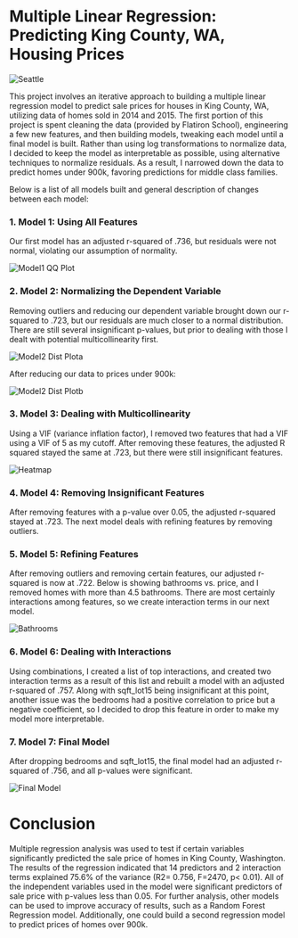 # Multiple Linear Regression: Predicting King County, WA, Housing Prices

![Seattle](Images/Seattle.png)

This project involves an iterative approach to building a multiple linear regression model to predict sale prices for houses in King County, WA, utilizing data of homes sold in 2014 and 2015. The first portion of this project is spent cleaning the data (provided by Flatiron School), engineering a few new features, and then building models, tweaking each model until a final model is built. Rather than using log transformations to normalize data, I decided to keep the model as interpretable as possible, using alternative techniques to normalize residuals. As a result, I narrowed down the data to predict homes under 900k, favoring predictions for middle class families.

Below is a list of all models built and general description of changes between each model:

### 1. Model 1: Using All Features
Our first model has an adjusted r-squared of .736, but residuals were not normal, violating our assumption of normality.

![Model1 QQ Plot](Images/Model1.png)

### 2. Model 2: Normalizing the Dependent Variable
Removing outliers and reducing our dependent variable brought down our r-squared to .723, but our residuals are much closer to a normal distribution. There are still several insignificant p-values, but prior to dealing with those I dealt with potential multicollinearity first.

![Model2 Dist Plota](Images/Model2a.png)

After reducing our data to prices under 900k:

![Model2 Dist Plotb](Images/Model2b.png)

### 3. Model 3: Dealing with Multicollinearity
Using a VIF (variance inflation factor), I removed two features that had a VIF using a VIF of 5 as my cutoff. After removing these features, the adjusted R squared stayed the same at .723, but there were still insignificant features.

![Heatmap](Images/Model3a.png)

### 4. Model 4: Removing Insignificant Features
After removing features with a p-value over 0.05, the adjusted r-squared stayed at .723. The next model deals with refining features by removing outliers.

### 5. Model 5: Refining Features
After removing outliers and removing certain features, our adjusted r-squared is now at .722. Below is showing bathrooms vs. price, and I removed homes with more than 4.5 bathrooms. There are most certainly interactions among features, so we create interaction terms in our next model.

![Bathrooms](Images/Model5.png)

### 6. Model 6: Dealing with Interactions
Using combinations, I created a list of top interactions, and created two interaction terms as a result of this list and rebuilt a model with an adjusted r-squared of .757. Along with sqft_lot15 being insignificant at this point, another issue was the bedrooms had a positive correlation to price but a negative coefficient, so I decided to drop this feature in order to make my model more interpretable.

### 7. Model 7: Final Model
After dropping bedrooms and sqft_lot15, the final model had an adjusted r-squared of .756, and all p-values were significant.

![Final Model](Images/FinalModel.png)

# Conclusion

Multiple regression analysis was used to test if certain variables significantly predicted the 
sale price of homes in King County, Washington. The results of the regression indicated that 
14 predictors and 2 interaction terms explained 75.6% of the variance (R2= 0.756, F=2470, p< 0.01). All of the independent variables used in the model were significant predictors of sale price with p-values less than 0.05. For further analysis, other models can be used to improve accuracy of results, such as a Random Forest Regression model. Additionally, one could build a second regression model to predict prices of homes over 900k.
